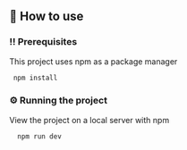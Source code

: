 <!-- Getting Started -->
## 	:toolbox: How to use

<!-- Prerequisites -->
### :bangbang: Prerequisites

This project uses npm as a package manager

```bash
 npm install
```

<!-- Installation -->
### :gear: Running the project

View the project on a local server with npm

```bash
  npm run dev
```
   
